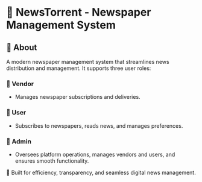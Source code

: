 # 📰 NewsTorrent - Newspaper Management System  

## 📌 About  
A modern newspaper management system that streamlines news distribution and management. It supports three user roles:  

### 👤 Vendor  
- Manages newspaper subscriptions and deliveries.  

### 📖 User  
- Subscribes to newspapers, reads news, and manages preferences.  

### 🔧 Admin  
- Oversees platform operations, manages vendors and users, and ensures smooth functionality.  

🚀 Built for efficiency, transparency, and seamless digital news management.  
